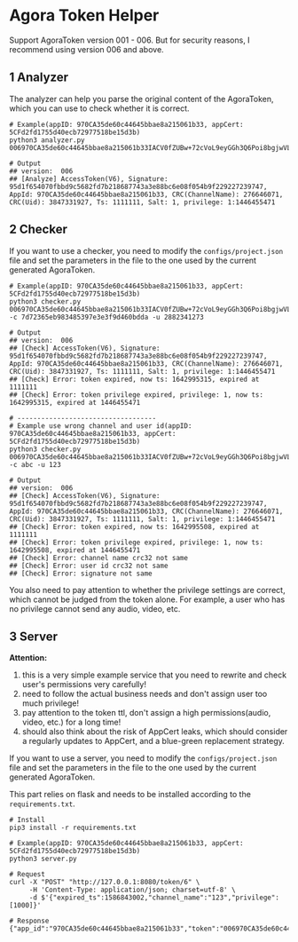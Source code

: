 # Agora Token Helper

Support AgoraToken version 001 - 006. But for security reasons, I recommend using version 006 and above.

## 1 Analyzer

The analyzer can help you parse the original content of the AgoraToken, which you can use to check whether it is correct.

``` shell
# Example(appID: 970CA35de60c44645bbae8a215061b33, appCert: 5CFd2fd1755d40ecb72977518be15d3b)
python3 analyzer.py 006970CA35de60c44645bbae8a215061b33IACV0fZUBw+72cVoL9eyGGh3Q6Poi8bgjwVLnyKSJyOXR7dIfRBXoFHlEAABAAAAR/QQAAEAAQCvKDdW

# Output
## version:  006
## [Analyze] AccessToken(V6), Signature: 95d1f654070fbbd9c5682fd7b218687743a3e88bc6e08f054b9f229227239747, AppId: 970CA35de60c44645bbae8a215061b33, CRC(ChannelName): 276646071, CRC(Uid): 3847331927, Ts: 1111111, Salt: 1, privilege: 1:1446455471
```

## 2 Checker

If you want to use a checker, you need to modify the `configs/project.json` file and set the parameters in the file to the one used by the current generated AgoraToken.

``` shell
# Example(appID: 970CA35de60c44645bbae8a215061b33, appCert: 5CFd2fd1755d40ecb72977518be15d3b)
python3 checker.py 006970CA35de60c44645bbae8a215061b33IACV0fZUBw+72cVoL9eyGGh3Q6Poi8bgjwVLnyKSJyOXR7dIfRBXoFHlEAABAAAAR/QQAAEAAQCvKDdW -c 7d72365eb983485397e3e3f9d460bdda -u 2882341273

# Output
## version:  006
## [Check] AccessToken(V6), Signature: 95d1f654070fbbd9c5682fd7b218687743a3e88bc6e08f054b9f229227239747, AppId: 970CA35de60c44645bbae8a215061b33, CRC(ChannelName): 276646071, CRC(Uid): 3847331927, Ts: 1111111, Salt: 1, privilege: 1:1446455471
## [Check] Error: token expired, now ts: 1642995315, expired at 1111111
## [Check] Error: token privilege expired, privilege: 1, now ts: 1642995315, expired at 1446455471

# -----------------------------------
# Example use wrong channel and user id(appID: 970CA35de60c44645bbae8a215061b33, appCert: 5CFd2fd1755d40ecb72977518be15d3b)
python3 checker.py 006970CA35de60c44645bbae8a215061b33IACV0fZUBw+72cVoL9eyGGh3Q6Poi8bgjwVLnyKSJyOXR7dIfRBXoFHlEAABAAAAR/QQAAEAAQCvKDdW -c abc -u 123

# Output
## version:  006
## [Check] AccessToken(V6), Signature: 95d1f654070fbbd9c5682fd7b218687743a3e88bc6e08f054b9f229227239747, AppId: 970CA35de60c44645bbae8a215061b33, CRC(ChannelName): 276646071, CRC(Uid): 3847331927, Ts: 1111111, Salt: 1, privilege: 1:1446455471
## [Check] Error: token expired, now ts: 1642995508, expired at 1111111
## [Check] Error: token privilege expired, privilege: 1, now ts: 1642995508, expired at 1446455471
## [Check] Error: channel name crc32 not same
## [Check] Error: user id crc32 not same
## [Check] Error: signature not same
```

You also need to pay attention to whether the privilege settings are correct, which cannot be judged from the token alone.
For example, a user who has no privilege cannot send any audio, video, etc.

## 3 Server

**Attention:**
1. this is a very simple example service that you need to rewrite and check user's permissions very carefully!
2. need to follow the actual business needs and don't assign user too much privilege!
3. pay attention to the token ttl, don't assign a high permissions(audio, video, etc.) for a long time!
4. should also think about the risk of AppCert leaks, which should consider a regularly updates to AppCert, and a blue-green replacement strategy.

If you want to use a server, you need to modify the `configs/project.json` file and set the parameters in the file to the one used by the current generated AgoraToken.

This part relies on flask and needs to be installed according to the `requirements.txt`.

``` shell
# Install
pip3 install -r requirements.txt

# Example(appID: 970CA35de60c44645bbae8a215061b33, appCert: 5CFd2fd1755d40ecb72977518be15d3b)
python3 server.py

# Request
curl -X "POST" "http://127.0.0.1:8080/token/6" \
     -H 'Content-Type: application/json; charset=utf-8' \
     -d $'{"expired_ts":1586843002,"channel_name":"123","privilege":[1000]}'
     
# Response
{"app_id":"970CA35de60c44645bbae8a215061b33","token":"006970CA35de60c44645bbae8a215061b33IAB+3uS6z5qjTFNJdj8L/kpoJ361NRzQ5Lr3Ld8cLZ0dJdJjSIgAAAAAKAAQIGcAmrLwYQUAAQB6TZVeAgB6TZVeAwB6TZVeBAB6TZVe6AN6TZVe","channel_name":"123","uid":""}
```
